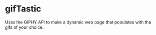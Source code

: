 # gifTastic
Uses the GIPHY API to make a dynamic web page that populates with the gifs of your choice.
